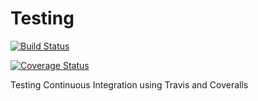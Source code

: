 # Testing

[![Build Status](https://travis-ci.com/heySourabh/Testing.svg?branch=master)](https://travis-ci.com/heySourabh/Testing)

<a href='https://coveralls.io/github/heySourabh/Testing?branch=master'><img src='https://coveralls.io/repos/github/heySourabh/Testing/badge.svg?branch=master' alt='Coverage Status' /></a>

Testing Continuous Integration using Travis and Coveralls
